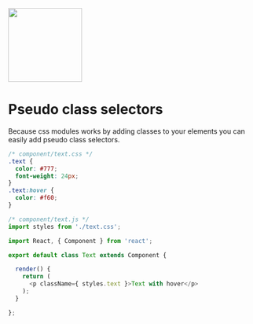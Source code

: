 <img src="https://raw.githubusercontent.com/css-modules/logos/master/css-modules-logo.png" width="150" height="150" />

# Pseudo class selectors

Because css modules works by adding classes to your elements you can easily add pseudo class selectors.

```css
/* component/text.css */
.text {
  color: #777;
  font-weight: 24px;
}
.text:hover {
  color: #f60;
}
```
``` js
/* component/text.js */
import styles from './text.css';

import React, { Component } from 'react';

export default class Text extends Component {

  render() {
    return (
      <p className={ styles.text }>Text with hover</p>
    );
  }

};
```
